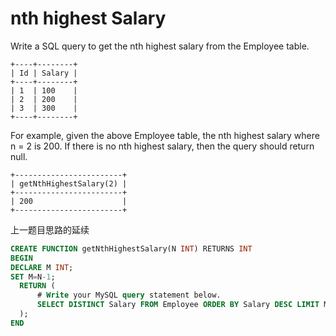 # nth highest Salary

Write a SQL query to get the nth highest salary from the Employee table.
```
+----+--------+
| Id | Salary |
+----+--------+
| 1  | 100    |
| 2  | 200    |
| 3  | 300    |
+----+--------+
```
For example, given the above Employee table, the nth highest salary where n = 2 is 200. If there is no nth highest salary, then the query should return null.
```
+------------------------+
| getNthHighestSalary(2) |
+------------------------+
| 200                    |
+------------------------+
```

上一题目思路的延续

```SQL
CREATE FUNCTION getNthHighestSalary(N INT) RETURNS INT
BEGIN
DECLARE M INT;
SET M=N-1;
  RETURN (
      # Write your MySQL query statement below.
      SELECT DISTINCT Salary FROM Employee ORDER BY Salary DESC LIMIT M, 1
  );
END
```
